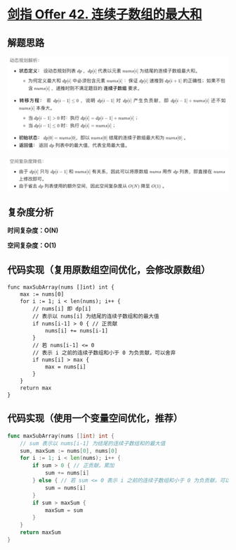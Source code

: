 # [剑指 Offer 42. 连续子数组的最大和](https://leetcode-cn.com/problems/lian-xu-zi-shu-zu-de-zui-da-he-lcof/)

## 解题思路

![80310BBD-4DD1-46C1-94CF-7AAC629976D3](images/80310BBD-4DD1-46C1-94CF-7AAC629976D3.png)

![F3AEDF84-2390-4FC2-9A82-1A5D27FD7AAB](images/F3AEDF84-2390-4FC2-9A82-1A5D27FD7AAB.png)

## 复杂度分析

**时间复杂度：O(N)**

**空间复杂度：O(1)** 

## 代码实现（复用原数组空间优化，会修改原数组）

```golang
func maxSubArray(nums []int) int {
	max := nums[0]
	for i := 1; i < len(nums); i++ {
		// nums[i] 即 dp[i]
		// 表示以 nums[i] 为结尾的连续子数组和的最大值
		if nums[i-1] > 0 { // 正贡献
			nums[i] += nums[i-1]
		}
		// 若 nums[i-1] <= 0
		// 表示 i 之前的连续子数组和小于 0 为负贡献，可以舍弃
		if nums[i] > max {
			max = nums[i]
		}
	}
	return max
}
```

## 代码实现（使用一个变量空间优化，推荐）

```go
func maxSubArray(nums []int) int {
	// sum 表示以 nums[i-1] 为结尾的连续子数组和的最大值
	sum, maxSum := nums[0], nums[0]
	for i := 1; i < len(nums); i++ {
		if sum > 0 { // 正贡献，累加
			sum += nums[i]
		} else { // 若 sum <= 0 表示 i 之前的连续子数组和小于 0 为负贡献，可以舍弃
			sum = nums[i]
		}
		if sum > maxSum {
			maxSum = sum
		}
	}
	return maxSum
}
```

